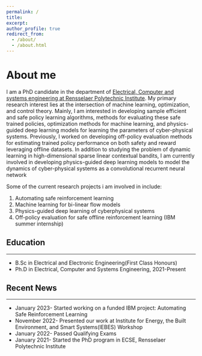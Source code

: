 ```yaml
---
permalink: /
title: 
excerpt: 
author_profile: true
redirect_from: 
  - /about/
  - /about.html
---
```



About me
========
I am a PhD candidate in the  department of [Electrical, Computer and systems engineering at Rensselaer Polytechnic Institute](https://ecse.rpi.edu/).
My primary research interest lies at the intersection of machine learning,  optimization, and control theory. Mainly, I am interested in developing sample efficient and safe policy learning algorithms, methods for evaluating these safe trained policies, optimization methods for machine learning, and physics-guided deep learning models for learning the parameters of cyber-physical systems. Previously, I worked on developing off-policy evaluation methods for estimating trained policy performance on both safety and reward leveraging offline datasets. In addition to studying the problem of dynamic learning in high-dimensional sparse linear contextual bandits, I am currently involved in developing physics-guided deep learning models to model the dynamics of cyber-physical systems as a convolutional recurrent neural network

Some of the current research projects i am involved in include:

1. Automating safe reinforcement learning 
2. Machine learning for bi-linear flow models
3. Physics-guided deep learning of cyberphysical systems
4. Off-policy evaluation for safe offline reinforcement learning (IBM summer internship)


## Education
___
* B.Sc in Electrical and Electronic Engineering(First Class Honours)
* Ph.D in Electrical, Computer and Systems Engineering, 2021-Present


## Recent News
___
* January 2023-  Started working on a funded IBM project: Automating Safe Reinforcement Learning 
* November 2022- Presented our work at Institute for Energy, the Built Environment, and Smart Systems(IEBES) Workshop
* January 2022-  Passed Qualifying Exams
* January 2021-  Started the PhD program in ECSE, Rensselaer Polytechnic Institute

